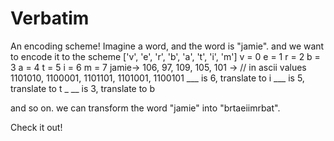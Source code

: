 # Verbatim

An encoding scheme!
Imagine a word, and the word is "jamie".
and we want to encode it to the scheme ['v', 'e', 'r', 'b', 'a', 't', 'i', 'm']
v = 0
e = 1
r = 2
b = 3
a = 4
t = 5
i = 6
m = 7
jamie->
106, 97, 109, 105, 101 -> // in ascii values
1101010, 1100001, 1101101, 1101001, 1100101
___ is 6, translate to i
   ___ is 5, translate to t
      _  __ is 3, translate to b

and so on. we can transform the word "jamie" into "brtaeiimrbat".

Check it out!
